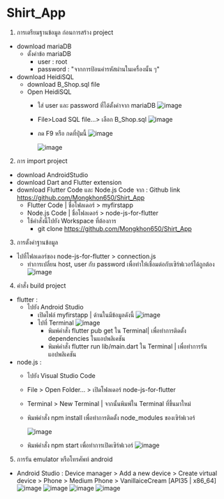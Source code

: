 # Shirt_App

1. การเตรียมฐานข้อมูล ก่อนการสร้าง project
- download mariaDB
  - ตั้งค่าข้อ mariaDB
    - user : root
    - password : "จากการป้อนค่ารหัสผ่านในเครื่องนั้น ๆ"  
- download HeidiSQL
  - download B_Shop.sql file
  - Open HeidiSQL
    - ใส่ user และ password ที่ได้ตั้งค่าจาก mariaDB
      ![image](https://github.com/user-attachments/assets/f0733e3a-efb4-463e-b272-1c27e523ad2a)
    - File>Load SQL file...> เลือก B_Shop.sql
    ![image](https://github.com/user-attachments/assets/11b91b7d-bd6e-4243-8c93-0ab1207e3200)
    - กด F9 หรือ กดที่ปุ่มนี้ ![image](https://github.com/user-attachments/assets/b6963c63-96fe-4461-afa6-15c1fd3b7ed2)

      ![image](https://github.com/user-attachments/assets/f44cc984-ac79-4e90-87f0-d65a7ed45c37)
2. การ import project
- download AndroidStudio
- download Dart and Flutter extension
- download Flutter Code และ Node.js Code จาก : Github link https://github.com/Mongkhon650/Shirt_App
  - Flutter Code | ชื่อโฟลเดอร์ > myfirstapp
  - Node.js Code | ชื่อโฟลเดอร์ > node-js-for-flutter
  - ใช้คำสั่งนี้ไปยัง Workspace ที่ต้องการ
    - git clone https://github.com/Mongkhon650/Shirt_App
3. การตั้งค่าฐานข้อมูล
- ไปที่โฟลเดอร์ของ node-js-for-flutter > connection.js
  - ทำการเปลี่ยน host, user กับ password เพื่อทำให้เชื่อมต่อกับเซิร์ฟเวอร์ได้ถูกต้อง
    ![image](https://github.com/user-attachments/assets/3e6efd0a-309b-49e8-9a22-f1f71e9a8caf)
4. คำสั่ง build project
- flutter :
  - ไปยัง Android Studio
    - เปิดไฟล์ myfirstapp | ด้านในมีข้อมูลดังนี้
    ![image](https://github.com/user-attachments/assets/f030c9b4-71de-40d5-8174-82fdaf16e149)
    - ไปที่ Terminal ![image](https://github.com/user-attachments/assets/04cd413a-55dc-4061-b1f8-30407055e330)
      - พิมพ์คำสั่ง flutter pub get ใน Terminal| เพื่อทำการติดตั้ง dependencies ในแอปพลิเคชัน
      - พิมพ์คำสั่ง flutter run lib/main.dart ใน Terminal | เพื่อทำการรันแอปพลิเคชัน
- node.js :
  - ไปยัง Visual Studio Code
  - File > Open Folder... > เปิดโฟลเดอร์ node-js-for-flutter
  - Terminal > New Terminal | จากนั้นพิมพ์ใน Terminal ที่ขึ้นมาใหม่
  - พิมพ์คำสั่ง npm install เพื่อทำการติดตั้ง node_modules ของเซิร์ฟเวอร์
    
    ![image](https://github.com/user-attachments/assets/f2424b65-0115-4b6a-bdb4-82350ebb439e)

  - พิมพ์คำสั่ง npm start เพื่อทำการเปิดเซิร์ฟเวอร์
    ![image](https://github.com/user-attachments/assets/5bbf63b5-d5f3-4dfd-a9b7-dc057dbeb575)
5. การรัน emulator หรือโทรศัพท์ android
- Android Studio : Device manager > Add a new device > Create virtual device > Phone > Medium Phone > VanillaiceCream [API35 | x86_64]
  ![image](https://github.com/user-attachments/assets/a1e6744c-5fdd-46ac-9cd3-659be3559423)
  ![image](https://github.com/user-attachments/assets/387036a3-84cd-4826-b8f7-14c28a106ce8)
  ![image](https://github.com/user-attachments/assets/31563a7d-847a-4e57-811a-4b403a3739d1)
  ![image](https://github.com/user-attachments/assets/f5cb3b99-71e0-4a50-9b15-8a1c070be801)

